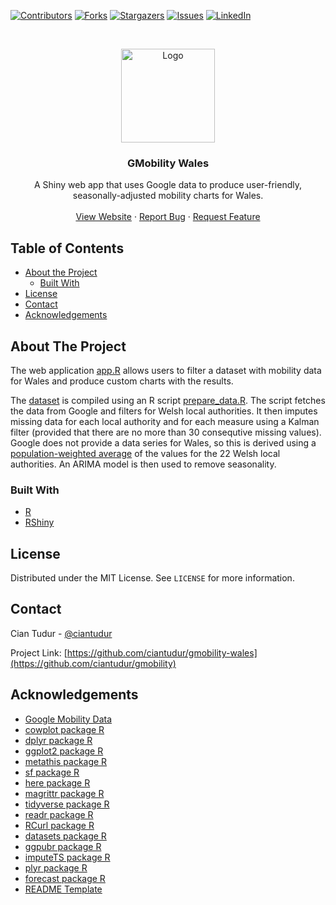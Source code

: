 [![Contributors][contributors-shield]][contributors-url]
[![Forks][forks-shield]][forks-url]
[![Stargazers][stars-shield]][stars-url]
[![Issues][issues-shield]][issues-url]
[![LinkedIn][linkedin-shield]][linkedin-url]



<!-- PROJECT LOGO -->
<br />
<p align="center">
  <a href="https://www.cardiff.ac.uk/wales-governance-centre/publications/finance">
    <img src="https://public.flourish.studio/uploads/0d505dc9-7e81-45d8-b9b4-b9330312cf83.png" width = 150 alt="Logo">
  </a>

  <h3 align="center">GMobility Wales</h3>

  <p align="center">
    A Shiny web app that uses Google data to produce user-friendly, seasonally-adjusted mobility charts for Wales.
    <br />
    <br />
    <a href="https://gmobility.wfa.cymru">View Website</a>
    ·
    <a href="https://github.com/ciantudur/gmobility-wales/issues">Report Bug</a>
    ·
    <a href="https://github.com/ciantudur/gmobility-wales/issues">Request Feature</a>
  </p>
</p>



<!-- TABLE OF CONTENTS -->
## Table of Contents

* [About the Project](#about-the-project)
  * [Built With](#built-with)
* [License](#license)
* [Contact](#contact)
* [Acknowledgements](#acknowledgements)



<!-- ABOUT THE PROJECT -->
## About The Project

The web application [app.R](https://github.com/ciantudur/gmobility-wales/blob/main/app.R) allows users to filter a dataset with mobility data for Wales and produce custom charts with the results.

The [dataset](https://github.com/ciantudur/gmobility-wales/blob/main/google_data.feather.R) is compiled using an R script [prepare_data.R](https://github.com/ciantudur/gmobility-wales/blob/main/prepare_data.R). The script fetches the data from Google and filters for Welsh local authorities. It then imputes missing data for each local authority and for each measure using a Kalman filter (provided that there are no more than 30 consequtive missing values). Google does not provide a data series for Wales, so this is derived using a [population-weighted average](https://github.com/ciantudur/gmobility-wales/blob/main/pop_weights_19.csv) of the values for the 22 Welsh local authorities. An ARIMA model is then used to remove seasonality. 

### Built With
* [R](https://www.r-project.org/)
* [RShiny](https://shiny.rstudio.com/)


<!-- LICENSE -->
## License

Distributed under the MIT License. See `LICENSE` for more information.



<!-- CONTACT -->
## Contact

Cian Tudur - [@ciantudur](https://twitter.com/ciantudur)

Project Link: [https://github.com/ciantudur/gmobility-wales](https://github.com/ciantudur/gmobility)



<!-- ACKNOWLEDGEMENTS -->
## Acknowledgements
* [Google Mobility Data](https://www.google.com/covid19/mobility/)
* [cowplot package R](https://cran.r-project.org/web/packages/cowplot/index.html)
* [dplyr package R](https://cran.r-project.org/web/packages/dplyr/index.html)
* [ggplot2 package R](https://cran.r-project.org/web/packages/ggplot2/index.html)
* [metathis package R](https://cran.r-project.org/web/packages/metathis/index.html)
* [sf package R](https://cran.r-project.org/web/packages/sf/index.html)
* [here package R](https://cran.r-project.org/web/packages/here/index.html)
* [magrittr package R](https://cran.r-project.org/web/packages/magrittr/index.html)
* [tidyverse package R](https://cran.r-project.org/web/packages/tidyverse/index.html)
* [readr package R](https://cran.r-project.org/web/packages/readr/index.html)
* [RCurl package R](https://cran.r-project.org/web/packages/RCurl/index.html)
* [datasets package R](https://cran.r-project.org/web/packages/datasets/index.html)
* [ggpubr package R](https://cran.r-project.org/web/packages/ggpubr/index.html)
* [imputeTS package R](https://cran.r-project.org/web/packages/imputeTS/index.html)
* [plyr package R](https://cran.r-project.org/web/packages/plyr/index.html)
* [forecast package R](https://cran.r-project.org/web/packages/forecast/index.html)
* [README Template](https://github.com/othneildrew/Best-README-Template/blob/master/README.md)






<!-- MARKDOWN LINKS & IMAGES -->
<!-- https://www.markdownguide.org/basic-syntax/#reference-style-links -->
[contributors-shield]: https://img.shields.io/github/contributors/ciantudur/gmobility-wales.svg?style=flat-square
[contributors-url]: https://github.com/ciantudur/gmobility-wales/graphs/contributors
[forks-shield]: https://img.shields.io/github/forks/ciantudur/gmobility-wales.svg?style=flat-square
[forks-url]: https://github.com/ciantudur/gmobility-wales/network/members
[stars-shield]: https://img.shields.io/github/stars/ciantudur/gmobility-wales.svg?style=flat-square
[stars-url]: https://github.com/ciantudur/gmobility-wales/stargazers
[issues-shield]: https://img.shields.io/github/issues/ciantudur/gmobility-wales.svg?style=flat-square
[issues-url]: https://github.com/ciantudur/gmobility-wales/issues
[linkedin-shield]: https://img.shields.io/badge/-LinkedIn-black.svg?style=flat-square&logo=linkedin&colorB=555
[linkedin-url]: https://www.linkedin.com/in/cian-sion/

